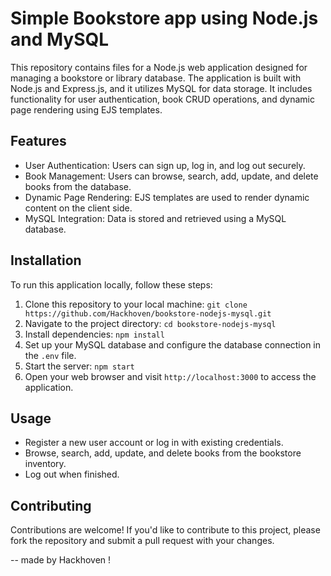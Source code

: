 # Simple Bookstore app using Node.js and MySQL

This repository contains files for a Node.js web application designed for managing a bookstore or library database. The application is built with Node.js and Express.js, and it utilizes MySQL for data storage. It includes functionality for user authentication, book CRUD operations, and dynamic page rendering using EJS templates.

## Features

- User Authentication: Users can sign up, log in, and log out securely.
- Book Management: Users can browse, search, add, update, and delete books from the database.
- Dynamic Page Rendering: EJS templates are used to render dynamic content on the client side.
- MySQL Integration: Data is stored and retrieved using a MySQL database.

## Installation

To run this application locally, follow these steps:

1. Clone this repository to your local machine: `git clone https://github.com/Hackhoven/bookstore-nodejs-mysql.git`
2. Navigate to the project directory: `cd bookstore-nodejs-mysql`
3. Install dependencies: `npm install`
4. Set up your MySQL database and configure the database connection in the `.env` file.
5. Start the server: `npm start`
6. Open your web browser and visit `http://localhost:3000` to access the application.

## Usage

- Register a new user account or log in with existing credentials.
- Browse, search, add, update, and delete books from the bookstore inventory.
- Log out when finished.

## Contributing

Contributions are welcome! If you'd like to contribute to this project, please fork the repository and submit a pull request with your changes.

-- made by Hackhoven !




